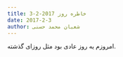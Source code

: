 ```yaml
---
title: خاطره روز 2017-2-3
date: 2017-2-3
author: شعبان محمد حسنی
---
```


امروزم یه روز عادی بود مثل روزای گذشته.
